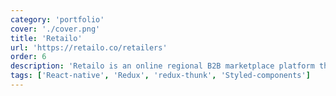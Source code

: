 ```yaml
---
category: 'portfolio'
cover: './cover.png'
title: 'Retailo'
url: 'https://retailo.co/retailers'
order: 6
description: 'Retailo is an online regional B2B marketplace platform that serves small and medium-sized retail businesses, including kiryana and baqala stores.'
tags: ['React-native', 'Redux', 'redux-thunk', 'Styled-components']
---
```

